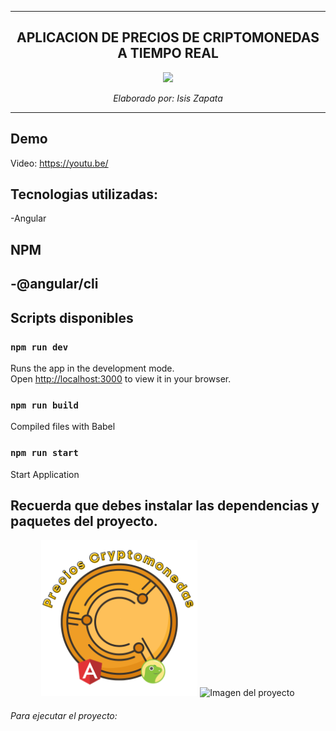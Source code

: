 ---------------------

<div align="center" >

## APLICACION DE PRECIOS DE CRIPTOMONEDAS A TIEMPO REAL


<img src="https://upload.wikimedia.org/wikipedia/commons/thumb/c/cf/Angular_full_color_logo.svg/640px-Angular_full_color_logo.svg.png" height="250px">

<i>Elaborado por: Isis Zapata</i>
</div>

---------------------
## Demo

Video: https://youtu.be/

## Tecnologias utilizadas: 

-Angular

## NPM

-@angular/cli
<br>
---------------


## Scripts disponibles

### `npm run dev`

Runs the app in the development mode.\
Open [http://localhost:3000](http://localhost:3000) to view it in your browser.

### `npm run build`

Compiled files with Babel

### `npm run start`

Start Application


Recuerda que debes instalar las dependencias y paquetes del proyecto.
---------------

<div align="center" >
<img src="https://github.com/isinicolle/Angular_PrecioCriptoMonedas/blob/main/angular-coingecko-api/src/assets/icon.png" height="250px">

<img src="#" height="250px" alt="Imagen del proyecto">

</div>

<h6>Para ejecutar el proyecto:</h6>
